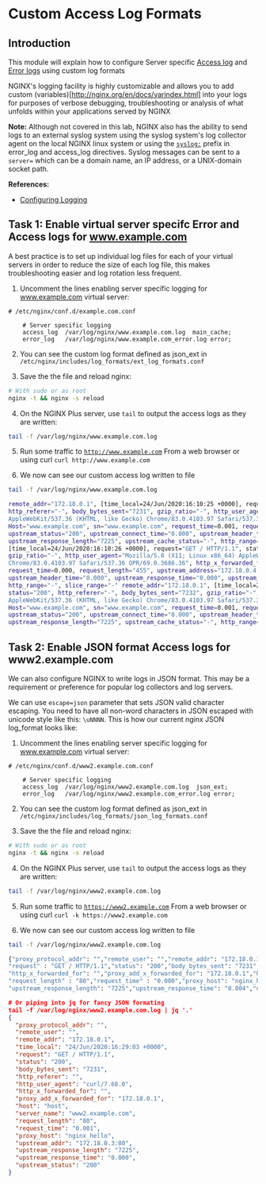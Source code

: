 #  Custom Access Log Formats

## Introduction

This module will explain how to configure Server specific [Access log](http://nginx.org/en/docs/http/ngx_http_log_module.html#access_log) 
and [Error logs](http://nginx.org/en/docs/ngx_core_module.html#error_log) using custom log formats

NGINX's logging facility is highly customizable and allows you to add custom (variables)[http://nginx.org/en/docs/varindex.html] 
into your logs for purposes of verbose debugging, troubleshooting or analysis of what unfolds within your applications served by NGINX

**Note:** Although not covered in this lab, NGINX also has the ability to send logs to an external syslog system using the syslog
system's log collector agent on the local NGINX linux system or using the [`syslog:`](https://docs.nginx.com/nginx/admin-guide/monitoring/logging/#syslog)
prefix in error_log and access_log directives. Syslog messages can be sent to a `server=` which can be a domain name, an 
IP address, or a UNIX-domain socket path. 

**References:** 
 * [Configuring Logging](https://docs.nginx.com/nginx/admin-guide/monitoring/logging)

## Task 1: Enable virtual server specifc Error and Access logs for www.example.com

A best practice is to set up individual log files for each of your virtual servers in order to reduce the size of each 
log file, this makes troubleshooting easier and log rotation less frequent.

1. Uncomment the lines enabling server specific logging for www.example.com virtual server:

```nginx
# /etc/nginx/conf.d/example.com.conf 

    # Server specific logging
    access_log  /var/log/nginx/www.example.com.log  main_cache; 
    error_log   /var/log/nginx/www.example.com_error.log error; 
```

2. You can see the custom log format defined as json_ext in `/etc/nginx/includes/log_formats/ext_log_formats.conf`

3. Save the the file and reload nginx:

```bash
# With sudo or as root
nginx -t && nginx -s reload
```

4. On the NGINX Plus server, use `tail` to output the access logs as they are written:

```bash
tail -f /var/log/nginx/www.example.com.log
```

5. Run some traffic to [`http://www.example.com`](http://www.example.com) From a web browser or using curl 
   `curl http://www.example.com`

6. We now can see our custom access log written to file

```bash
tail -f /var/log/nginx/www.example.com.log

remote_addr="172.18.0.1", [time_local=24/Jun/2020:16:10:25 +0000], request="GET / HTTP/1.1", status="200", 
http_referer="-", body_bytes_sent="7231", gzip_ratio="-", http_user_agent="Mozilla/5.0 (X11; Linux x86_64) 
AppleWebKit/537.36 (KHTML, like Gecko) Chrome/83.0.4103.97 Safari/537.36 OPR/69.0.3686.36", http_x_forwarded_for="-", 
Host="www.example.com", sn="www.example.com", request_time=0.001, request_length="455", upstream_address="172.18.0.3:80", 
upstream_status="200", upstream_connect_time="0.000", upstream_header_time="0.000", upstream_response_time="0.000", 
upstream_response_length="7225", upstream_cache_status="-", http_range="-", slice_range="-" remote_addr="172.18.0.1", 
[time_local=24/Jun/2020:16:10:26 +0000], request="GET / HTTP/1.1", status="200", http_referer="-", body_bytes_sent="7231", 
gzip_ratio="-", http_user_agent="Mozilla/5.0 (X11; Linux x86_64) AppleWebKit/537.36 (KHTML, like Gecko) 
Chrome/83.0.4103.97 Safari/537.36 OPR/69.0.3686.36", http_x_forwarded_for="-", Host="www.example.com", sn="www.example.com", 
request_time=0.000, request_length="455", upstream_address="172.18.0.4:80", upstream_status="200", upstream_connect_time="0.000", 
upstream_header_time="0.000", upstream_response_time="0.000", upstream_response_length="7225", upstream_cache_status="-", 
http_range="-", slice_range="-" remote_addr="172.18.0.1", [time_local=24/Jun/2020:16:10:31 +0000], request="GET / HTTP/1.1", 
status="200", http_referer="-", body_bytes_sent="7232", gzip_ratio="-", http_user_agent="Mozilla/5.0 (X11; Linux x86_64) 
AppleWebKit/537.36 (KHTML, like Gecko) Chrome/83.0.4103.97 Safari/537.36 OPR/69.0.3686.36", http_x_forwarded_for="-", 
Host="www.example.com", sn="www.example.com", request_time=0.001, request_length="455", upstream_address="172.18.0.2:80", 
upstream_status="200", upstream_connect_time="0.000", upstream_header_time="0.000", upstream_response_time="0.000", 
upstream_response_length="7225", upstream_cache_status="-", http_range="-", slice_range="-
```

## Task 2: Enable JSON format Access logs for www2.example.com

We can also configure NGINX to write logs in JSON format. This may be a requirement or preference for popular log 
collectors and log servers.

We can use `escape=json` parameter that sets JSON valid character escaping. You need to have all non-word characters in 
JSON escaped with unicode style like this: `\uNNNN`. This is how our current nginx JSON log_format looks like:


1. Uncomment the lines enabling server specific logging for www.example.com virtual server:

```nginx
# /etc/nginx/conf.d/www2.example.com.conf 

    # Server specific logging
    access_log  /var/log/nginx/www2.example.com.log  json_ext; 
    error_log   /var/log/nginx/www2.example.com_error.log error; 
```

2. You can see the custom log format defined as json_ext in `/etc/nginx/includes/log_formats/json_log_formats.conf`

3. Save the the file and reload nginx:

```bash
# With sudo or as root
nginx -t && nginx -s reload
```

4. On the NGINX Plus server, use `tail` to output the access logs as they are written:

```bash
tail -f /var/log/nginx/www2.example.com.log
```

5. Run some traffic to [`https://www2.example.com`](https://www2.example.com) From a web browser or using curl 
   `curl -k https://www2.example.com`

6. We now can see our custom access log written to file

```bash
tail -f /var/log/nginx/www2.example.com.log

{"proxy_protocol_addr": "","remote_user": "","remote_addr": "172.18.0.1","time_local": "24/Jun/2020:16:25:49 +0000",
"request" : "GET / HTTP/1.1","status": "200","body_bytes_sent": "7231","http_referer": "","http_user_agent": "curl/7.68.0",
"http_x_forwarded_for": "","proxy_add_x_forwarded_for": "172.18.0.1","host": "host","server_name": "www2.example.com",
"request_length" : "80","request_time" : "0.000","proxy_host": "nginx_hello","upstream_addr": "172.18.0.3:80",
"upstream_response_length": "7225","upstream_response_time": "0.004","upstream_status": "200"}
```

```json
# Or piping into jq for fancy JSON formating 
tail -f /var/log/nginx/www2.example.com.log | jq '.'
{
  "proxy_protocol_addr": "",
  "remote_user": "",
  "remote_addr": "172.18.0.1",
  "time_local": "24/Jun/2020:16:29:03 +0000",
  "request": "GET / HTTP/1.1",
  "status": "200",
  "body_bytes_sent": "7231",
  "http_referer": "",
  "http_user_agent": "curl/7.68.0",
  "http_x_forwarded_for": "",
  "proxy_add_x_forwarded_for": "172.18.0.1",
  "host": "host",
  "server_name": "www2.example.com",
  "request_length": "80",
  "request_time": "0.001",
  "proxy_host": "nginx_hello",
  "upstream_addr": "172.18.0.3:80",
  "upstream_response_length": "7225",
  "upstream_response_time": "0.000",
  "upstream_status": "200"
}
```